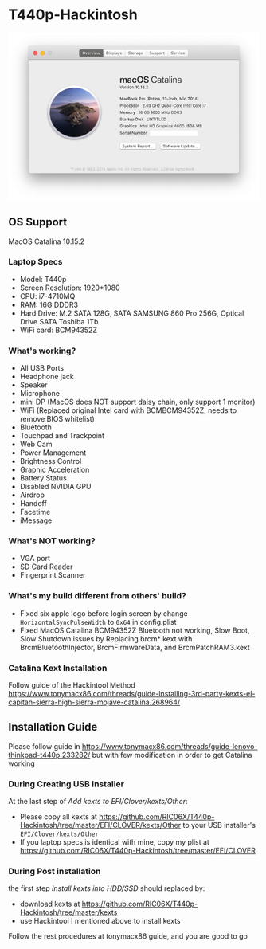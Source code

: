 
# T440p-Hackintosh

![this_mac 10.15.2](https://github.com/RIC06X/T440p-Hacintosh/blob/master/images/about_this_mac.png)

## OS Support

MacOS Catalina 10.15.2

### Laptop Specs

- Model: T440p
- Screen Resolution: 1920*1080
- CPU: i7-4710MQ
- RAM: 16G DDDR3
- Hard Drive: M.2 SATA 128G, SATA SAMSUNG 860 Pro 256G, Optical Drive SATA Toshiba 1Tb
- WiFi card: BCM94352Z

### What's working?

- All USB Ports
- Headphone jack
- Speaker
- Microphone
- mini DP (MacOS does NOT support daisy chain, only support 1 monitor)
- WiFi (Replaced original Intel card with BCMBCM94352Z, needs to remove BIOS whitelist)
- Bluetooth
- Touchpad and Trackpoint
- Web Cam
- Power Management
- Brightness Control
- Graphic Acceleration 
- Battery Status
- Disabled NVIDIA GPU
- Airdrop
- Handoff
- Facetime
- iMessage

### What's NOT working?

- VGA port
- SD Card Reader 
- Fingerprint Scanner

### What's my build different from others' build?

- Fixed six apple logo before login screen by change `HorizontalSyncPulseWidth` to `0x64` in config.plist
- Fixed MacOS Catalina BCM94352Z Bluetooth not working, Slow Boot, Slow Shutdown issues by Replacing brcm* kext with BrcmBluetoothInjector, BrcmFirmwareData, and BrcmPatchRAM3.kext

### Catalina Kext Installation 

Follow guide of the Hackintool Method
<https://www.tonymacx86.com/threads/guide-installing-3rd-party-kexts-el-capitan-sierra-high-sierra-mojave-catalina.268964/>

## Installation Guide

Please follow guide in <https://www.tonymacx86.com/threads/guide-lenovo-thinkpad-t440p.233282/> but with few modification in order to get Catalina working

### During **Creating USB Installer** 
At the last step of *Add kexts to EFI/Clover/kexts/Other*:
 
- Please copy all kexts at <https://github.com/RIC06X/T440p-Hackintosh/tree/master/EFI/CLOVER/kexts/Other> to your USB installer's `EFI/Clover/kexts/Other`
- If you laptop specs is identical with mine, copy my plist at <https://github.com/RIC06X/T440p-Hackintosh/tree/master/EFI/CLOVER>

### During **Post installation**

the first step *Install kexts into HDD/SSD* should replaced by:

- download kexts at <https://github.com/RIC06X/T440p-Hackintosh/tree/master/kexts>
- use Hackintool I mentioned above to install kexts

Follow the rest procedures at tonymacx86 guide, and you are good to go

